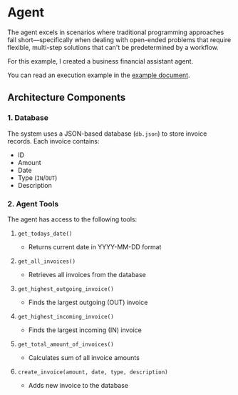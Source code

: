 # Agent

The agent excels in scenarios where traditional programming approaches fall short—specifically when dealing with open-ended problems that require flexible, multi-step solutions that can't be predetermined by a workflow.

For this example, I created a business financial assistant agent.

You can read an execution example in the [example document](/workflows/7_agent/EXAMPLE.MD).

## Architecture Components

### 1. Database

The system uses a JSON-based database (`db.json`) to store invoice records. Each invoice contains:

- ID
- Amount
- Date
- Type (`IN`/`OUT`)
- Description

### 2. Agent Tools

The agent has access to the following tools:

1. `get_todays_date()`

   - Returns current date in YYYY-MM-DD format

2. `get_all_invoices()`

   - Retrieves all invoices from the database

3. `get_highest_outgoing_invoice()`

   - Finds the largest outgoing (OUT) invoice

4. `get_highest_incoming_invoice()`

   - Finds the largest incoming (IN) invoice

5. `get_total_amount_of_invoices()`

   - Calculates sum of all invoice amounts

6. `create_invoice(amount, date, type, description)`
   - Adds new invoice to the database
